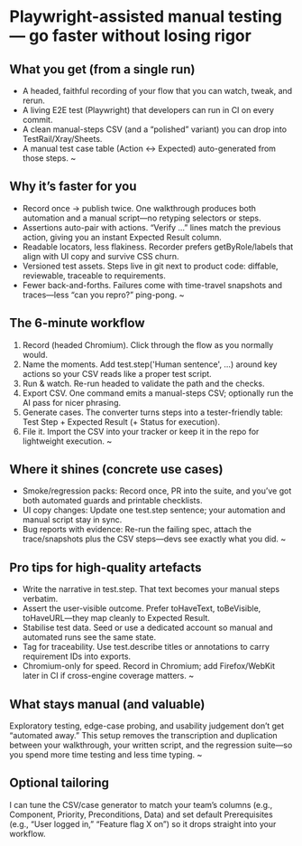 # Playwright-assisted manual testing — go faster without losing rigor

## What you get (from a single run)
- A headed, faithful recording of your flow that you can watch, tweak, and rerun.
- A living E2E test (Playwright) that developers can run in CI on every commit.
- A clean manual-steps CSV (and a “polished” variant) you can drop into TestRail/Xray/Sheets.
- A manual test case table (Action ↔ Expected) auto-generated from those steps.
~
## Why it’s faster for you
- Record once → publish twice. One walkthrough produces both automation and a manual script—no retyping selectors or steps.
- Assertions auto-pair with actions. “Verify …” lines match the previous action, giving you an instant Expected Result column.
- Readable locators, less flakiness. Recorder prefers getByRole/labels that align with UI copy and survive CSS churn.
- Versioned test assets. Steps live in git next to product code: diffable, reviewable, traceable to requirements.
- Fewer back-and-forths. Failures come with time-travel snapshots and traces—less “can you repro?” ping-pong.
~
## The 6-minute workflow
1. Record (headed Chromium). Click through the flow as you normally would.
2. Name the moments. Add test.step('Human sentence', …) around key actions so your CSV reads like a proper test script.
3. Run & watch. Re-run headed to validate the path and the checks.
4. Export CSV. One command emits a manual-steps CSV; optionally run the AI pass for nicer phrasing.
5. Generate cases. The converter turns steps into a tester-friendly table: Test Step + Expected Result (+ Status for execution).
6. File it. Import the CSV into your tracker or keep it in the repo for lightweight execution.
~
## Where it shines (concrete use cases)
- Smoke/regression packs: Record once, PR into the suite, and you’ve got both automated guards and printable checklists.
- UI copy changes: Update one test.step sentence; your automation and manual script stay in sync.
- Bug reports with evidence: Re-run the failing spec, attach the trace/snapshots plus the CSV steps—devs see exactly what you did.
~
## Pro tips for high-quality artefacts
- Write the narrative in test.step. That text becomes your manual steps verbatim.
- Assert the user-visible outcome. Prefer toHaveText, toBeVisible, toHaveURL—they map cleanly to Expected Result.
- Stabilise test data. Seed or use a dedicated account so manual and automated runs see the same state.
- Tag for traceability. Use test.describe titles or annotations to carry requirement IDs into exports.
- Chromium-only for speed. Record in Chromium; add Firefox/WebKit later in CI if cross-engine coverage matters.
~
## What stays manual (and valuable)
Exploratory testing, edge-case probing, and usability judgement don’t get “automated away.” This setup removes the transcription and duplication between your walkthrough, your written script, and the regression suite—so you spend more time testing and less time typing.
~
## Optional tailoring
I can tune the CSV/case generator to match your team’s columns (e.g., Component, Priority, Preconditions, Data) and set default Prerequisites (e.g., “User logged in,” “Feature flag X on”) so it drops straight into your workflow.